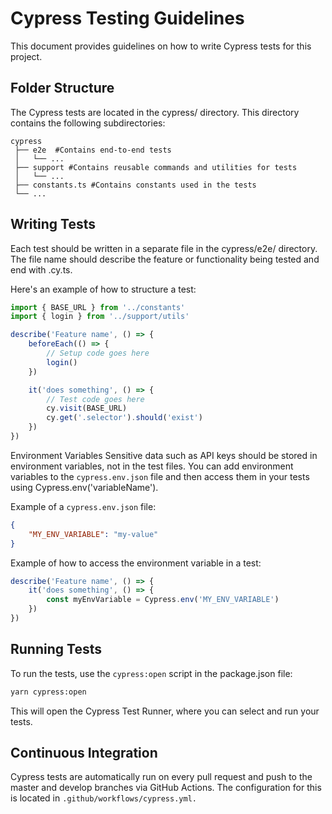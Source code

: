 # Cypress Testing Guidelines

This document provides guidelines on how to write Cypress tests for this project.

## Folder Structure

The Cypress tests are located in the cypress/ directory. This directory contains the following subdirectories:

```shell
cypress
 ├── e2e  #Contains end-to-end tests
 │   └── ...
 ├── support #Contains reusable commands and utilities for tests
 │   └── ...
 ├── constants.ts #Contains constants used in the tests
 └── ...
```

## Writing Tests

Each test should be written in a separate file in the cypress/e2e/ directory. The file name should describe the feature or functionality being tested and end with .cy.ts.

Here's an example of how to structure a test:

```typescript
import { BASE_URL } from '../constants'
import { login } from '../support/utils'

describe('Feature name', () => {
	beforeEach(() => {
		// Setup code goes here
		login()
	})

	it('does something', () => {
		// Test code goes here
		cy.visit(BASE_URL)
		cy.get('.selector').should('exist')
	})
})
```

Environment Variables
Sensitive data such as API keys should be stored in environment variables, not in the test files. You can add environment variables to the `cypress.env.json` file and then access them in your tests using Cypress.env('variableName').

Example of a `cypress.env.json` file:

```json
{
	"MY_ENV_VARIABLE": "my-value"
}
```

Example of how to access the environment variable in a test:

```typescript
describe('Feature name', () => {
	it('does something', () => {
		const myEnvVariable = Cypress.env('MY_ENV_VARIABLE')
	})
})
```

## Running Tests

To run the tests, use the `cypress:open` script in the package.json file:

```bash
yarn cypress:open
```

This will open the Cypress Test Runner, where you can select and run your tests.

## Continuous Integration

Cypress tests are automatically run on every pull request and push to the master and develop branches via GitHub Actions. The configuration for this is located in `.github/workflows/cypress.yml.`
